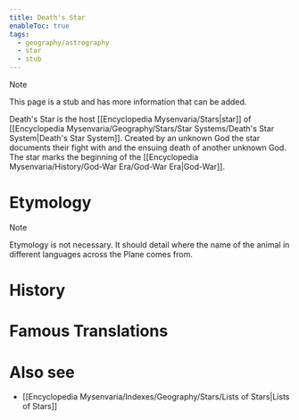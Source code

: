 ```yaml
---
title: Death's Star
enableToc: true
tags:
  - geography/astrography
  - star
  - stub
---
```


> [!note]
> This page is a stub and has more information that can be added.

Death's Star is the host [[Encyclopedia Mysenvaria/Stars|star]] of [[Encyclopedia Mysenvaria/Geography/Stars/Star Systems/Death's Star System|Death's Star System]]. Created by an unknown God the star documents their fight with and the ensuing death of another unknown God. The star marks the beginning of the [[Encyclopedia Mysenvaria/History/God-War Era/God-War Era|God-War]].
# Etymology

> [!note]
> Etymology is not necessary. It should detail where the name of the animal in different languages across the Plane comes from.
# History

# Famous Translations

# Also see
- [[Encyclopedia Mysenvaria/Indexes/Geography/Stars/Lists of Stars|Lists of Stars]]
